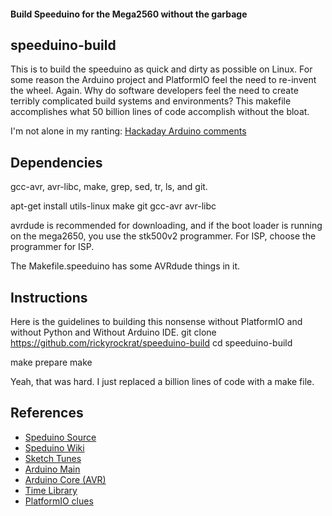 #### Build Speeduino for the Mega2560 without the garbage

## speeduino-build
This is to build the speeduino as quick and dirty as possible on Linux. 
For some reason the Arduino project and PlatformIO feel the need to re-invent the wheel. Again.
Why do software developers feel the need to create terribly complicated build systems and environments?
This makefile accomplishes what 50 billion lines of code accomplish without the bloat.

I'm not alone in my ranting:
[Hackaday Arduino comments](https://hackaday.com/2015/07/28/embed-with-elliot-there-is-no-arduino-language)

## Dependencies
gcc-avr, avr-libc, make, grep, sed, tr, ls, and git.

apt-get install utils-linux make git gcc-avr avr-libc

avrdude is recommended for downloading, and if the boot loader is running on the mega2650, 
you use the stk500v2 programmer. For ISP, choose the programmer for ISP.

The Makefile.speeduino has some AVRdude things in it.

## Instructions
Here is the guidelines to building this nonsense without PlatformIO and without Python and Without Arduino IDE.
  git clone https://github.com/rickyrockrat/speeduino-build
  cd speeduino-build

  make prepare
  make

Yeah, that was hard. I just replaced a billion lines of code with a make file.

## References
* [Speduino Source](https://github.com/noisymime/speeduino)
* [Speduino Wiki](https://wiki.speeduino.com)
* [Sketch Tunes](https://arduino.github.io/arduino-cli/0.21/sketch-build-process)
* [Arduino Main](https://github.com/arduino)
* [Arduino Core (AVR)](https://github.com/arduino/ArduinoCore-avr)
* [Time Library](https://github.com/PaulStoffregen/Time)
* [PlatformIO clues](https://github.com/platformio/platform-atmelavr/blob/develop/platform.json) 

